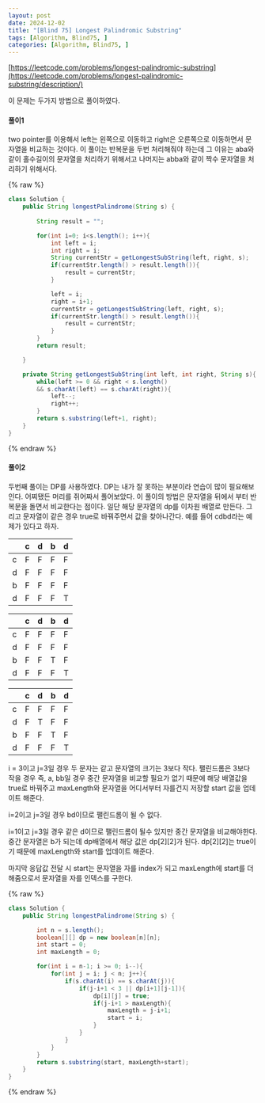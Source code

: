 ```yaml
---
layout: post
date: 2024-12-02
title: "[Blind 75] Longest Palindromic Substring"
tags: [Algorithm, Blind75, ]
categories: [Algorithm, Blind75, ]
---
```



[https://leetcode.com/problems/longest-palindromic-substring](https://leetcode.com/problems/longest-palindromic-substring/description/)


이 문제는 두가지 방법으로 풀이하였다.


#### 풀이1


 two pointer를 이용해서 left는 왼쪽으로 이동하고 right은 오른쪽으로 이동하면서 문자열을 비교하는 것이다. 이 풀이는 반복문을 두번 처리해줘야 하는데 그 이유는 aba와 같이 홀수길이의 문자열을 처리하기 위해서고 나머지는 abba와 같이 짝수 문자열을 처리하기 위해서다. 



{% raw %}
```java
class Solution {
    public String longestPalindrome(String s) {
        
        String result = "";

        for(int i=0; i<s.length(); i++){
            int left = i;
            int right = i;
            String currentStr = getLongestSubString(left, right, s);
            if(currentStr.length() > result.length()){
                result = currentStr;
            }

            left = i;
            right = i+1;
            currentStr = getLongestSubString(left, right, s);
            if(currentStr.length() > result.length()){
                result = currentStr;
            }
        }
        return result;

    }

    private String getLongestSubString(int left, int right, String s){
        while(left >= 0 && right < s.length() 
        && s.charAt(left) == s.charAt(right)){
            left--;
            right++;
        }        
        return s.substring(left+1, right);
    }
}
```
{% endraw %}



#### 풀이2


두번째 풀이는 DP를 사용하였다. DP는 내가 잘 못하는 부분이라 연습이 많이 필요해보인다. 어찌됐든 머리를 쥐어짜서 풀어보았다. 이 풀이의 방법은 문자열을 뒤에서 부터 반복문을 돌면서 비교한다는 점이다. 일단 해당 문자열의 dp를 이차원 배열로 만든다. 그리고 문자열이 같은 경우 true로 바꿔주면서 값을 찾아나간다. 예를 들어 cdbd라는 예제가 있다고 하자. 


|   | c | d | b | d |
| - | - | - | - | - |
| c | F | F | F | F |
| d | F | F | F | F |
| b | F | F | F | F |
| d | F | F | F | T |


|   | c | d | b | d |
| - | - | - | - | - |
| c | F | F | F | F |
| d | F | F | F | F |
| b | F | F | T | F |
| d | F | F | F | T |


|   | c | d | b | d |
| - | - | - | - | - |
| c | F | F | F | F |
| d | F | T | F | F |
| b | F | F | T | F |
| d | F | F | F | T |


i = 3이고 j=3일 경우 두 문자는 같고 문자열의 크기는 3보다 작다. 팰린드롬은 3보다 작을 경우 즉, a, bb일 경우 중간 문자열을 비교할 필요가 없기 때문에 해당 배열값을 true로 바꿔주고 maxLength와 문자열을 어디서부터 자를건지 저장할 start 값을 업데이트 해준다. 


i=2이고 j=3일 경우 bd이므로 팰린드롬이 될 수 없다.


i=1이고 j=3일 경우 같은 d이므로 팰린드롬이 될수 있지만 중간 문자열을 비교해야한다. 중간 문자열은 b가 되는데 dp배열에서 해당 값은 dp[2][2]가 된다. dp[2][2]는 true이기 때문에 maxLength와 start를 업데이트 해준다. 


마지막 응답값 전달 시 start는 문자열을 자를 index가 되고 maxLength에 start를 더해줌으로서 문자열을 자를 인덱스를 구한다. 



{% raw %}
```java
class Solution {
    public String longestPalindrome(String s) {

        int n = s.length();
        boolean[][] dp = new boolean[n][n];
        int start = 0;
        int maxLength = 0;

        for(int i = n-1; i >= 0; i--){
            for(int j = i; j < n; j++){
                if(s.charAt(i) == s.charAt(j)){
                    if(j-i+1 < 3 || dp[i+1][j-1]){
                        dp[i][j] = true;
                        if(j-i+1 > maxLength){
                            maxLength = j-i+1;
                            start = i;
                        }
                    }
                }
            }
        }
        return s.substring(start, maxLength+start);
    }
}
```
{% endraw %}


